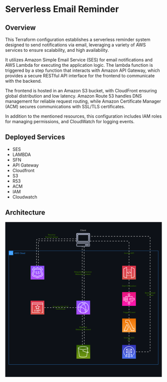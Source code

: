# Serverless Email Reminder

## Overview

This Terraform configuration establishes a serverless reminder system designed to send notifications via email, leveraging a variety of AWS services to ensure scalability, and high availability.

It utilizes Amazon Simple Email Service (SES) for email notifications and AWS Lambda for executing the application logic. The lambda function is triggered by a step function that interacts with Amazon API Gateway, which provides a secure RESTful API interface for the frontend to communicate with the backend.

The frontend is hosted in an Amazon S3 bucket, with CloudFront ensuring global distribution and low latency. Amazon Route 53 handles DNS management for reliable request routing, while Amazon Certificate Manager (ACM) secures communications with SSL/TLS certificates.

In addition to the mentioned resources, this configuration includes IAM roles for managing permissions, and CloudWatch for logging events.

## Deployed Services

- SES
- LAMBDA
- SFN
- API Gateway
- Cloudfront
- S3
- R53
- ACM
- IAM
- Cloudwatch

## Architecture

![Serverless-Email-Reminder-Architecture-Diagram](./assets/serverless-email-reminder.drawio.svg)
